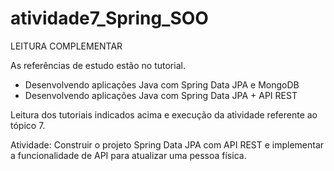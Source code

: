 # atividade7_Spring_SOO
LEITURA COMPLEMENTAR 

As referências de estudo estão no tutorial.  
+ Desenvolvendo aplicações Java com Spring Data JPA e MongoDB 
+ Desenvolvendo aplicações Java com Spring Data JPA + API REST 

Leitura dos tutoriais indicados acima e execução da atividade referente ao tópico 7.

Atividade: Construir o projeto Spring Data JPA com API REST e implementar a funcionalidade de API para atualizar uma pessoa física. 
